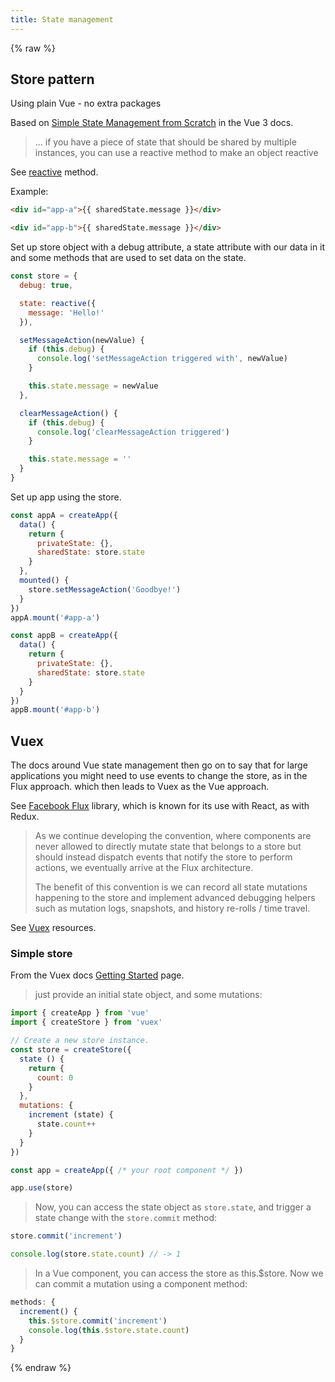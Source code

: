 ```yaml
---
title: State management
---
```


{% raw %}


## Store pattern

Using plain Vue - no extra packages

Based on [Simple State Management from Scratch](https://v3.vuejs.org/guide/state-management.html#simple-state-management-from-scratch) in the Vue 3 docs.

> ... if you have a piece of state that should be shared by multiple instances, you can use a reactive method to make an object reactive

See [reactive](https://v3.vuejs.org/guide/reactivity-fundamentals.html#declaring-reactive-state) method.


Example:

```html
<div id="app-a">{{ sharedState.message }}</div>

<div id="app-b">{{ sharedState.message }}</div>
```

Set up store object with a debug attribute, a state attribute with our data in it and some methods that are used to set data on the state.

```javascript
const store = {
  debug: true,

  state: reactive({
    message: 'Hello!'
  }),

  setMessageAction(newValue) {
    if (this.debug) {
      console.log('setMessageAction triggered with', newValue)
    }

    this.state.message = newValue
  },

  clearMessageAction() {
    if (this.debug) {
      console.log('clearMessageAction triggered')
    }

    this.state.message = ''
  }
}
```

Set up app using the store.

```javascript
const appA = createApp({
  data() {
    return {
      privateState: {},
      sharedState: store.state
    }
  },
  mounted() {
    store.setMessageAction('Goodbye!')
  }
})
appA.mount('#app-a')

const appB = createApp({
  data() {
    return {
      privateState: {},
      sharedState: store.state
    }
  }
})
appB.mount('#app-b')
```


## Vuex

The docs around Vue state management then go on to say that for large applications you might need to use events to change the store, as in the Flux approach. which then leads to Vuex as the Vue approach.

See [Facebook Flux](https://facebook.github.io/flux/) library, which is known for its use with React, as with Redux.

> As we continue developing the convention, where components are never allowed to directly mutate state that belongs to a store but should instead dispatch events that notify the store to perform actions, we eventually arrive at the Flux architecture.
>
> The benefit of this convention is we can record all state mutations happening to the store and implement advanced debugging helpers such as mutation logs, snapshots, and history re-rolls / time travel.

See [Vuex](https://michaelcurrin.github.io/dev-resources/resources/javascript/packages/vue/vuex.html) resources.

### Simple store

From the Vuex docs [Getting Started](https://next.vuex.vuejs.org/guide/) page.

> just provide an initial state object, and some mutations:

```javascript
import { createApp } from 'vue'
import { createStore } from 'vuex'

// Create a new store instance.
const store = createStore({
  state () {
    return {
      count: 0
    }
  },
  mutations: {
    increment (state) {
      state.count++
    }
  }
})

const app = createApp({ /* your root component */ })

app.use(store)
```

> Now, you can access the state object as `store.state`, and trigger a state change with the `store.commit` method:

```javascript
store.commit('increment')

console.log(store.state.count) // -> 1
```

> In a Vue component, you can access the store as this.$store. Now we can commit a mutation using a component method:

```javascript
methods: {
  increment() {
    this.$store.commit('increment')
    console.log(this.$store.state.count)
  }
}
```

{% endraw %}
